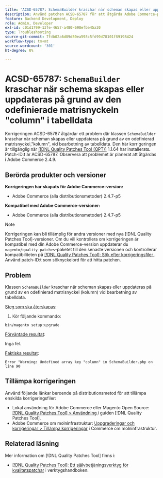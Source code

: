 ```yaml
---
title: 'ACSD-65787: SchemaBuilder kraschar när scheman skapas eller uppdateras på grund av den odefinierade matrisnyckeln "column" i tabelldata'
description: Använd patchen ACSD-65787 för att åtgärda Adobe Commerce-problemet där klassen SchemaBuilder kraschar när scheman skapas eller uppdateras på grund av en odefinierad matrisnyckel,"column", vid bearbetning av tabelldata.
feature: Backend Development, Deploy
role: Admin, Developer
exl-id: c01d1799-13fe-4657-a480-698efbe45a30
type: Troubleshooting
source-git-commit: 7fdb02a6d89d50ea593c5fd99d78101f89198424
workflow-type: tm+mt
source-wordcount: '301'
ht-degree: 0%

---
```


# ACSD-65787: `SchemaBuilder` kraschar när schema skapas eller uppdateras på grund av den odefinierade matrisnyckeln &quot;column&quot; i tabelldata

Korrigeringen ACSD-65787 åtgärdar ett problem där klassen `SchemaBuilder` kraschar när scheman skapas eller uppdateras på grund av en odefinierad matrisnyckel,&quot;kolumn&quot;, vid bearbetning av tabelldata. Den här korrigeringen är tillgänglig när [[!DNL Quality Patches Tool (QPT)]](/help/tools/quality-patches-tool/quality-patches-tool-to-self-serve-quality-patches.md) 1.1.64 har installerats. Patch-ID:t är ACSD-65787. Observera att problemet är planerat att åtgärdas i Adobe Commerce 2.4.9.

## Berörda produkter och versioner

**Korrigeringen har skapats för Adobe Commerce-version:**

* Adobe Commerce (alla distributionsmetoder) 2.4.7-p5

**Kompatibel med Adobe Commerce-versioner:**

* Adobe Commerce (alla distributionsmetoder) 2.4.7-p5

>[!NOTE]
>
>Korrigeringen kan bli tillämplig för andra versioner med nya [!DNL Quality Patches Tool]-versioner. Om du vill kontrollera om korrigeringen är kompatibel med din Adobe Commerce-version uppdaterar du `magento/quality-patches`-paketet till den senaste versionen och kontrollerar kompatibiliteten på [[!DNL Quality Patches Tool]: Sök efter korrigeringsfiler ](https://experienceleague.adobe.com/tools/commerce-quality-patches/index.html). Använd patch-ID:t som söknyckelord för att hitta patchen.

## Problem

Klassen `SchemaBuilder` kraschar när scheman skapas eller uppdateras på grund av en odefinierad matrisnyckel (kolumn) vid bearbetning av tabelldata.

<u>Steg som ska återskapas</u>:

1. Kör följande kommando:

```
bin/magento setup:upgrade
```

<u>Förväntade resultat</u>:

Inga fel.

<u>Faktiska resultat</u>:

```
Error "Warning: Undefined array key "column" in SchemaBuilder.php on line 90
```

## Tillämpa korrigeringen

Använd följande länkar beroende på distributionsmetod för att tillämpa enskilda korrigeringsfiler:

* Lokal användning för Adobe Commerce eller Magento Open Source: [[!DNL Quality Patches Tool] > Användning ](/help/tools/quality-patches-tool/usage.md) i guiden [!DNL Quality Patches Tool].
* Adobe Commerce om molninfrastruktur: [Uppgraderingar och korrigeringar > Tillämpa korrigeringar](https://experienceleague.adobe.com/docs/commerce-cloud-service/user-guide/develop/upgrade/apply-patches.html) i Commerce om molninfrastruktur.

## Relaterad läsning

Mer information om [!DNL Quality Patches Tool] finns i:

* [[!DNL Quality Patches Tool]: Ett självbetjäningsverktyg för kvalitetspatchar](/help/tools/quality-patches-tool/quality-patches-tool-to-self-serve-quality-patches.md) i verktygshandboken.

